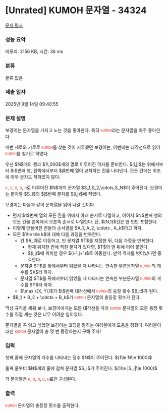 # [Unrated] KUMOH 문자열 - 34324 

[문제 링크](https://www.acmicpc.net/problem/34324) 

### 성능 요약

메모리: 3156 KB, 시간: 36 ms

### 분류

분류 없음

### 제출 일자

2025년 9월 14일 09:40:55

### 문제 설명

<p>보경이는 문자열을 가지고 노는 것을 좋아한다. 특히 <span style="color:#e74c3c;"><code>KUMOH</code></span>라는 문자열을 아주 좋아한다.</p>

<p>매번 세로와 가로로 <span style="color:#e74c3c;"><code>KUMOH</code></span>를 찾는 것이 지루했던 보경이는, 이번에는 대각선으로 읽어 <span style="color:#e74c3c;"><code>KUMOH</code></span>를 찾기로 하였다.</p>

<p>우선 $N$개의 행과 $1\,000$개의 열로 이루어진 격자를 준비한다. $(i,j)$는 위에서부터 $i$번째 행, 왼쪽에서부터 $j$번째 열이 교차하는 칸을 나타낸다. 모든 칸에는 최초에 아무 문자도 적혀있지 않다.</p>

<p><span style="color:#e74c3c;"><code>K</code></span>, <span style="color:#e74c3c;"><code>U</code></span>, <span style="color:#e74c3c;"><code>M</code></span>, <span style="color:#e74c3c;"><code>O</code></span>, <span style="color:#e74c3c;"><code>H</code></span>로 이루어진 $N$개의 문자열 $S_1,S_2,\cdots,S_N$이 주어진다. 보경이는 문자열 $S_i$의 $j$번째 문자를 $(i,j)$에 적었다.</p>

<p>보경이는 다음과 같이 문자열을 읽어 나갈 것이다.</p>

<ul>
	<li>먼저 $1$번째 열의 모든 칸을 위에서 아래 순서로 나열하고, 이어서 $N$번째 행의 모든 칸을 왼쪽에서 오른쪽 순서로 나열한다. 단, $(N,1)$칸은 한 번만 포함한다.</li>
	<li>이렇게 만들어진 칸들의 순서열을 $A_1, A_2, \cdots , A_k$라고 하자.</li>
	<li>모든 $1\le t\le k$에 대해 다음 과정을 반복한다.
	<ul>
		<li>칸 $A_t$로 이동하고, 빈 문자열 $T$를 지정한 뒤, 다음 과정을 반복한다.
		<ul>
			<li>현재 위치한 칸에 적힌 문자가 있다면, $T$의 맨 뒤에 이어 붙인다.</li>
			<li>$(i,j)$에 위치한 경우 $(i-1,j+1)$로 이동한다. 만약 격자를 벗어났다면 종료한다.</li>
		</ul>
		</li>
		<li>문자열 $T$를 앞에서부터 읽었을 때 나타나는 연속한 부분문자열 <span style="color:#e74c3c;"><code>KUMOH</code></span>의 개수를 $X$라 하자.</li>
		<li>문자열 $T$를 뒤에서부터 읽었을 때 나타나는 연속한 부분문자열 <span style="color:#e74c3c;"><code>KUMOH</code></span>의 개수를 $Y$라 하자.</li>
		<li>$\max \{X, Y\}$가 $t$번째 대각선에서 <span style="color:#e74c3c;"><code>KUMOH</code></span>의 등장 횟수 $B_t$가 된다.</li>
	</ul>
	</li>
	<li>$B_1 + B_2 + \cdots + B_k$가 <span style="color:#e74c3c;"><code>KUMOH</code></span> 문자열의 총등장 횟수가 된다.</li>
</ul>

<p>막상 규칙을 세워 보니, 보경이에게는 모든 대각선을 따라 <span style="color:#e74c3c;"><code>KUMOH</code></span> 문자열의 모든 등장 횟수를 직접 세는 것은 너무 어려운 일이었다.</p>

<p>문자열을 꼭 읽고 싶었던 보경이는 코딩을 잘하는 여러분에게 도움을 청했다. 여러분이 대신 <span style="color:#e74c3c;"><code>KUMOH</code></span> 문자열이 총 몇 번 등장하는지 구해 주자!</p>

### 입력 

 <p>첫째 줄에 문자열의 개수를 나타내는 정수 $N$이 주어진다. $(1\le N\le 1000)$</p>

<p>둘째 줄부터 $N$개의 줄에 걸쳐 문자열 $S_i$가 주어진다. $(1\le |S_i|\le 1000)$</p>

<p>각 문자열은 <span style="color:#e74c3c;"><code>K</code></span>, <span style="color:#e74c3c;"><code>U</code></span>, <span style="color:#e74c3c;"><code>M</code></span>, <span style="color:#e74c3c;"><code>O</code></span>, <span style="color:#e74c3c;"><code>H</code></span>로만 구성된다.</p>

### 출력 

 <p><span style="color:#e74c3c;"><code>KUMOH</code></span> 문자열의 총등장 횟수를 출력한다.</p>


